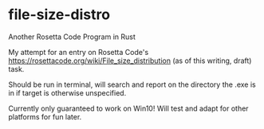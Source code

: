 # file-size-distro
Another Rosetta Code Program in Rust

My attempt for an entry on Rosetta Code's https://rosettacode.org/wiki/File_size_distribution (as of this writing, draft) task.

Should be run in terminal, will search and report on the directory the .exe is in if target is otherwise unspecified.

Currently only guaranteed to work on Win10! Will test and adapt for other platforms for fun later.

